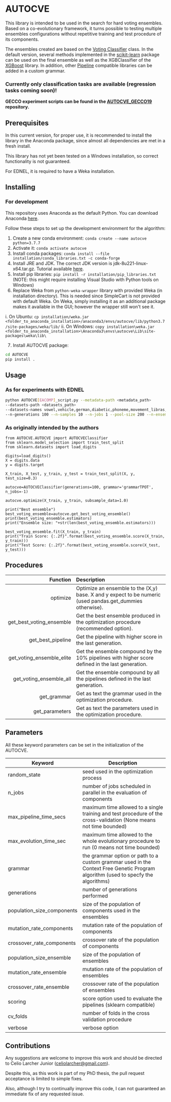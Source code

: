 # AUTOCVE 


This library is intended to be used in the search for hard voting ensembles. Based on a co-evolutionary framework, it 
turns possible to testing multiple ensembles configurations without repetitive training and test procedure of its 
components.

The ensembles created are based on the 
[Voting Classifier](https://scikit-learn.org/stable/modules/generated/sklearn.ensemble.VotingClassifier.html) class. 
In the default version, several methods implemented in the [scikit-learn](https://github.com/scikit-learn/scikit-learn) 
package can be used on the final ensemble as well as  the XGBClassifier of the [XGBoost](https://github.com/dmlc/xgboost) 
library. In addition, other [Pipeline](https://scikit-learn.org/stable/modules/generated/sklearn.pipeline.Pipeline.html) 
compatible libraries can be added in a custom grammar. 

### Currently only classification tasks are available (regression tasks coming soon)!

**GECCO experiment scripts can be found in the 
[AUTOCVE_GECCO19](https://github.com/celiolarcher/Experiments_GECCO19) repository.**

## Prerequisites

In this current version, for proper use, it is recommended to install the library in the Anaconda package, since almost 
all dependencies are met in a fresh install. 

This library has not yet been tested on a Windows installation, so correct functionality is not guaranteed. 

For EDNEL, it is required to have a Weka installation.

## Installing

### For development

This repository uses Anaconda as the default Python. You can download Anaconda [here](https://www.anaconda.com/products/individual).

Follow these steps to set up the development environment for the algorithm:

1. Create a new conda environment: `conda create --name autocve python=3.7.7`
2. Activate it: `conda activate autocve` 
3. Install conda packages: `conda install --file installation/conda_libraries.txt -c conda-forge` 
4. Install JRE and JDK. The correct JDK version is jdk-8u221-linux-x64.tar.gz. Tutorial available 
[here](https://www.javahelps.com/2017/09/install-oracle-jdk-9-on-linux.html).
5. Install pip libraries: `pip install -r installation/pip_libraries.txt` (NOTE: this might require installing Visual 
Studio with Python tools on Windows)
6. Replace Weka from `python-weka-wrapper` library with provided Weka (in installation directory). This is needed since 
SimpleCart is not provided with default Weka. On Weka, simply installing it as an additional package makes it available 
in the GUI; however the wrapper still won't see it.

i. On Ubuntu: `cp installation/weka.jar <folder_to_anaconda_installation>/anaconda3/envs/autocve/lib/python3.7/site-packages/weka/lib/` 
ii. On Windows: `copy installation\weka.jar <folder_to_anaconda_installation>\Anaconda3\envs\autocve\Lib\site-packages\weka\lib\`

7. Install AUTOCVE package: 
```bash
cd AUTOCVE
pip install .
```

## Usage

### As for experiments with EDNEL

```bash
python AUTOCVE[EACOMP]_script.py --metadata-path <metadata_path>
--datasets-path <datasets_path> 
--datasets-names vowel,vehicle,german,diabetic,phoneme,movement_libras,hcvegypt,seismicbumps,drugconsumption,artificialcharacters,twonorm,turkiye,waveform,magic,spambase 
--n-generations 100 --n-samples 10 --n-jobs 1 --pool-size 200 --n-ensembles 200 --heap-size '5G'
```

### As originally intended by the authors

```
from AUTOCVE.AUTOCVE import AUTOCVEClassifier
from sklearn.model_selection import train_test_split
from sklearn.datasets import load_digits

digits=load_digits()
X = digits.data
y = digits.target

X_train, X_test, y_train, y_test = train_test_split(X, y, test_size=0.3)

autocve=AUTOCVEClassifier(generations=100, grammar='grammarTPOT', n_jobs=-1)

autocve.optimize(X_train, y_train, subsample_data=1.0)

print("Best ensemble")
best_voting_ensemble=autocve.get_best_voting_ensemble()
print(best_voting_ensemble.estimators)
print("Ensemble size: "+str(len(best_voting_ensemble.estimators)))

best_voting_ensemble.fit(X_train, y_train)
print("Train Score: {:.2f}".format(best_voting_ensemble.score(X_train, y_train)))
print("Test Score: {:.2f}".format(best_voting_ensemble.score(X_test, y_test)))
```

## Procedures

|                  Function |                                                                                               Description |
| ------------------------: | :-------------------------------------------------------------------------------------------------------- | 
|                  optimize | Optimize an ensemble to the (X,y) base. X and y expect to be numeric (used pandas.get_dummies otherwise). |
|  get_best_voting_ensemble |                        Get the best ensemble produced in the optimization procedure (recommended option). |
|         get_best_pipeline |                                                Get the pipeline with higher score in the last generation. |
| get_voting_ensemble_elite |          Get the ensemble compound by the 10% pipelines with higher score defined in the last generation. |
|   get_voting_ensemble_all |                            Get the ensemble compound by all the pipelines defined in the last generation. |
|               get_grammar |                                               Get as text the grammar used in the optimization procedure. |
|            get_parameters |                                            Get as text the parameters used in the optimization procedure. |


## Parameters

All these keyword parameters can be set in the initialization of the AUTOCVE.

| Keyword       | Description|
| ------------- |-------------| 
| random_state                  | seed used in the optimization process | 
| n_jobs                  | number of jobs scheduled in parallel in the evaluation of components   | 
| max_pipeline_time_secs        | maximum time allowed to a single training and test procedure of the cross-validation (None means not time bounded)  |
| max_evolution_time_sec        | maximum time allowed to the whole evolutionary procedure to run (0 means not time bounded)| 
| grammar  | the grammar option or path to a custom grammar used in the Context Free Genetic Program algorithm (used to specfy the algorithms) | 
| generations  | number of generations performed      | 
| population_size_components  | size of the population of components used in the ensembles | 
| mutation_rate_components  | mutation rate of the population of components | 
| crossover_rate_components  | crossover rate of the population of components | 
| population_size_ensemble  | size of the population of ensembles | 
| mutation_rate_ensemble  | mutation rate of the population of ensembles | 
| crossover_rate_ensemble  | crossover rate of the population of ensembles | 
| scoring  | score option used to evaluate the pipelines (sklearn compatible) | 
| cv_folds  | number of folds in the cross validation procedure  | 
| verbose  | verbose option | 


## Contributions

Any suggestions are welcome to improve this work and should be directed to Celio Larcher Junior (celiolarcher@gmail.com).

Despite this, as this work is part of my PhD thesis, the pull request acceptance is limited to simple fixes. 

Also, although I try to continually improve this code, I can not guaranteed an immediate fix of any requested issue.
